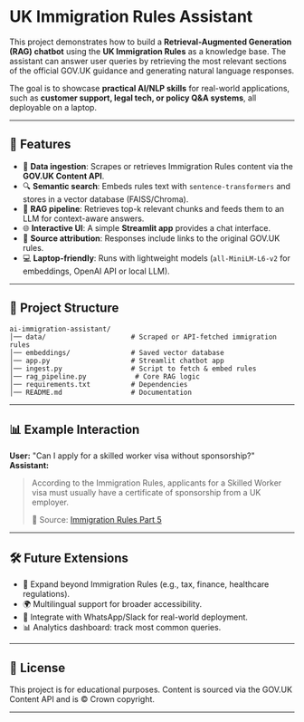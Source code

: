 
# UK Immigration Rules Assistant

This project demonstrates how to build a **Retrieval-Augmented Generation (RAG) chatbot** using the **UK Immigration Rules** as a knowledge base. The assistant can answer user queries by retrieving the most relevant sections of the official GOV.UK guidance and generating natural language responses.

The goal is to showcase **practical AI/NLP skills** for real-world applications, such as **customer support, legal tech, or policy Q\&A systems**, all deployable on a laptop.

---

## 🚀 Features

* 📂 **Data ingestion**: Scrapes or retrieves Immigration Rules content via the **GOV.UK Content API**.
* 🔍 **Semantic search**: Embeds rules text with `sentence-transformers` and stores in a vector database (FAISS/Chroma).
* 💬 **RAG pipeline**: Retrieves top-k relevant chunks and feeds them to an LLM for context-aware answers.
* 🌐 **Interactive UI**: A simple **Streamlit app** provides a chat interface.
* 📑 **Source attribution**: Responses include links to the original GOV.UK rules.
* 💻 **Laptop-friendly**: Runs with lightweight models (`all-MiniLM-L6-v2` for embeddings, OpenAI API or local LLM).

---

## 📂 Project Structure

```
ai-immigration-assistant/
│── data/                     # Scraped or API-fetched immigration rules
│── embeddings/               # Saved vector database
│── app.py                    # Streamlit chatbot app
│── ingest.py                 # Script to fetch & embed rules
│── rag_pipeline.py            # Core RAG logic
│── requirements.txt          # Dependencies
│── README.md                 # Documentation
```

---


## 📊 Example Interaction

**User:** "Can I apply for a skilled worker visa without sponsorship?"
**Assistant:**

> According to the Immigration Rules, applicants for a Skilled Worker visa must usually have a certificate of sponsorship from a UK employer.
>
> 🔗 Source: [Immigration Rules Part 5](https://www.gov.uk/guidance/immigration-rules/part-5)

---

## 🛠️ Future Extensions

* 🔁 Expand beyond Immigration Rules (e.g., tax, finance, healthcare regulations).
* 🌍 Multilingual support for broader accessibility.
* 🤖 Integrate with WhatsApp/Slack for real-world deployment.
* 📊 Analytics dashboard: track most common queries.

---

## 📜 License

This project is for educational purposes. Content is sourced via the GOV.UK Content API and is © Crown copyright.

---


